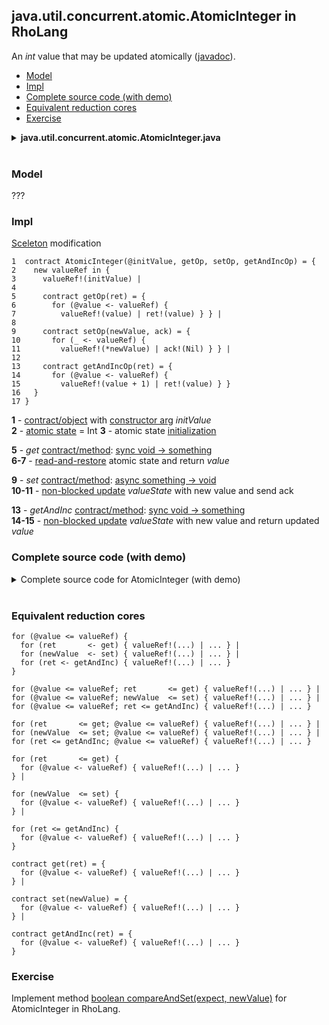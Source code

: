 ## java.util.concurrent.atomic.AtomicInteger in RhoLang

An *int* value that may be updated atomically ([javadoc](https://docs.oracle.com/javase/9/docs/api/java/util/concurrent/atomic/AtomicInteger.html)).

- [Model](#model)
- [Impl](#impl)
- [Complete source code (with demo)](#complete-source-code-with-demo)  
- [Equivalent reduction cores](#equivalent-reduction-cores)  
- [Exercise](#exercise)

<details><summary><b>java.util.concurrent.atomic.AtomicInteger.java</b></summary><p>

```java
public class AtomicInteger {
  // Creates a new AtomicInteger with the given initial value.
  public AtomicInteger(int initialValue) {...}
  
  // Returns the current value
  public int get() {...}
  
  // Sets the value to newValue
  public void set(int newValue) {...}
  
  // Atomically sets the value to newValue if the current value, referred to as the witness value, == expectedValue
  public int compareAndExchange(int expectedValue, int newValue) {...}
  
  // Atomically sets the value to newValue if the current value == expectedValue
  public boolean compareAndSet(int expectedValue, int newValue) {...}
  
  public int decrementAndGet() {...}
  public int incrementAndGet() {...}
  public int getAndDecrement() {...}
  public int getAndIncrement() {...}
  public int getAndAdd(int delta) {...}
  public int addAndGet(int delta) {...}
  public int getAndSet(int newValue) {...}
}
```
</p></details><br/>

### Model
???

### Impl
[Sceleton](oop.md#contract--object) modification   
```
1  contract AtomicInteger(@initValue, getOp, setOp, getAndIncOp) = {
2    new valueRef in {
3      valueRef!(initValue) |
4      
5      contract getOp(ret) = { 
6        for (@value <- valueRef) { 
7          valueRef!(value) | ret!(value) } } |
8      
9      contract setOp(newValue, ack) = { 
10       for (_ <- valueRef) { 
11         valueRef!(*newValue) | ack!(Nil) } } |
12     
13     contract getAndIncOp(ret) = { 
14       for (@value <- valueRef) { 
15         valueRef!(value + 1) | ret!(value) } } 
16   } 
17 }
```
**1** - [contract/object](oop.md#contract--object) with [constructor arg](oop.md#initialization) *initValue*        
**2** - [atomic state](atomic-state.md) = Int
**3** - atomic state [initialization](atomic-state.md#initialization)

**5** - *get* [contract/method](oop.md#contract--method): [sync void -> something](oop.md#sync-void---something)         
**6-7** - [read-and-restore](atomic-state.md#restore-state) atomic state and  return *value*

**9** - *set* [contract/method](oop.md#contract--method): [async something -> void](oop.md#sync-something---void)             
**10-11** - [non-blocked update](atomic-state.md#non-blocked-update) *valueState* with new value and send ack   

**13** - *getAndInc* [contract/method](oop.md#contract--method): [sync void -> something](oop.md#sync-void---something)                   
**14-15** - [non-blocked update](atomic-state.md#non-blocked-update) *valueState* with new value and return updated *value*       

### Complete source code (with demo)

<details><summary>Complete source code for AtomicInteger (with demo)</summary><p>
  
```
new AtomicInteger in {

  contract AtomicInteger(@initValue, getOp, setOp, getAndIncOp) = {
    new valueRef in {
      valueRef!(initValue) |
      
      contract getOp(ret) = { 
        for (@value <- valueRef) { 
          valueRef!(value) | ret!(value)
        } 
      } |
      
      contract setOp(newValue, ack) = { 
        for (_ <- valueRef) { 
          valueRef!(*newValue) | ack!(Nil)
        } 
      } |
      
      contract getAndIncOp(ret) = { 
        for (@value <- valueRef) { 
          valueRef!(value + 1) | ret!(value)
        } 
      }       
    }
  } |

  new get, set, getAndInc in {
    AtomicInteger!(0, *get, *set, *getAndInc) |
        
    new ack, ret in {
      set!(42, *ack) | for (_ <- ack) {
       getAndInc!(*ret) | for (_ <- ret) {
         get!(*ret) | for (@value <- ret) {
           stdout!(value)
         }
       }
     }
    }
  }
}
```
</p></details><br/>

### Equivalent reduction cores
```
for (@value <= valueRef) {            
  for (ret       <- get) { valueRef!(...) | ... } |     
  for (newValue  <- set) { valueRef!(...) | ... } |      
  for (ret <- getAndInc) { valueRef!(...) | ... }
}
```
```           
for (@value <= valueRef; ret       <= get) { valueRef!(...) | ... } |     
for (@value <= valueRef; newValue  <= set) { valueRef!(...) | ... } |      
for (@value <= valueRef; ret <= getAndInc) { valueRef!(...) | ... }
```
```
for (ret       <= get; @value <= valueRef) { valueRef!(...) | ... } |     
for (newValue  <= set; @value <= valueRef) { valueRef!(...) | ... } |      
for (ret <= getAndInc; @value <= valueRef) { valueRef!(...) | ... }
```
```
for (ret       <= get) {            
  for (@value <- valueRef) { valueRef!(...) | ... }
} |     
  
for (newValue  <= set) {              
  for (@value <- valueRef) { valueRef!(...) | ... }
} |      
  
for (ret <= getAndInc) {              
  for (@value <- valueRef) { valueRef!(...) | ... }
}
```

```
contract get(ret) = {            
  for (@value <- valueRef) { valueRef!(...) | ... }
} |     
  
contract set(newValue) = {              
  for (@value <- valueRef) { valueRef!(...) | ... }
} |      
  
contract getAndInc(ret) = {              
  for (@value <- valueRef) { valueRef!(...) | ... }
}
```

### Exercise
Implement method [boolean compareAndSet(expect, newValue)](https://docs.oracle.com/javase/9/docs/api/java/util/concurrent/atomic/AtomicInteger.html#compareAndSet-int-int-) for AtomicInteger in RhoLang.
